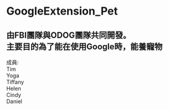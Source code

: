 # GoogleExtension_Pet
由FBI團隊與ODOG團隊共同開發。   
主要目的為了能在使用Google時，能養寵物    
-   
成員:      
Tim   
Yoga   
Tiffany   
Helen   
Cindy   
Daniel   
